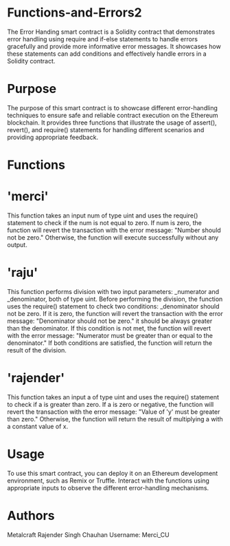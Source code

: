 # Functions-and-Errors2
The Error Handing smart contract is a Solidity contract that demonstrates error handling using require and if-else statements to handle errors gracefully and provide more informative error messages. It showcases how these statements can add conditions and effectively handle errors in a Solidity contract.
# Purpose
The purpose of this smart contract is to showcase different error-handling techniques to ensure safe and reliable contract execution on the Ethereum blockchain. It provides three functions that illustrate the usage of assert(), revert(), and require() statements for handling different scenarios and providing appropriate feedback.
# Functions
# 'merci'
This function takes an input num of type uint and uses the require() statement to check if the num is not equal to zero. If num is zero, the function will revert the transaction with the error message: "Number should not be zero." Otherwise, the function will execute successfully without any output.
# 'raju'
This function performs division with two input parameters: _numerator and _denominator, both of type uint. Before performing the division, the function uses the require() statement to check two conditions: _denominator should not be zero. If it is zero, the function will revert the transaction with the error message: "Denominator should not be zero." it should be always greater than the denominator. If this condition is not met, the function will revert with the error message: "Numerator must be greater than or equal to the denominator."
If both conditions are satisfied, the function will return the result of the division.
# 'rajender'
This function takes an input a of type uint and uses the require() statement to check if a is greater than zero. If a is zero or negative, the function will revert the transaction with the error message: "Value of 'y' must be greater than zero." Otherwise, the function will return the result of multiplying a with a constant value of x.

# Usage
To use this smart contract, you can deploy it on an Ethereum development environment, such as Remix or Truffle. Interact with the functions using appropriate inputs to observe the different error-handling mechanisms.

# Authors
Metalcraft Rajender Singh Chauhan
Username: Merci_CU
